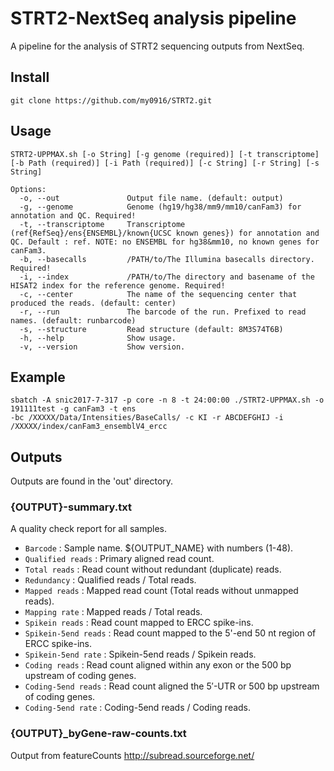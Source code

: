 # STRT2-NextSeq analysis pipeline

A pipeline for the analysis of STRT2 sequencing outputs from NextSeq.   

## Install
```
git clone https://github.com/my0916/STRT2.git
```

## Usage
```
STRT2-UPPMAX.sh [-o String] [-g genome (required)] [-t transcriptome] [-b Path (required)] [-i Path (required)] [-c String] [-r String] [-s String]

Options:
  -o, --out               Output file name. (default: output)
  -g, --genome            Genome (hg19/hg38/mm9/mm10/canFam3) for annotation and QC. Required!
  -t, --transcriptome     Transcriptome (ref{RefSeq}/ens{ENSEMBL}/known{UCSC known genes}) for annotation and QC. Default : ref. NOTE: no ENSEMBL for hg38&mm10, no known genes for canFam3.  
  -b, --basecalls         /PATH/to/The Illumina basecalls directory. Required!
  -i, --index             /PATH/to/The directory and basename of the HISAT2 index for the reference genome. Required! 
  -c, --center            The name of the sequencing center that produced the reads. (default: center)
  -r, --run               The barcode of the run. Prefixed to read names. (default: runbarcode)
  -s, --structure         Read structure (default: 8M3S74T6B)
  -h, --help              Show usage.
  -v, --version           Show version.
```

## Example
```
sbatch -A snic2017-7-317 -p core -n 8 -t 24:00:00 ./STRT2-UPPMAX.sh -o 191111test -g canFam3 -t ens
-bc /XXXXX/Data/Intensities/BaseCalls/ -c KI -r ABCDEFGHIJ -i /XXXXX/index/canFam3_ensemblV4_ercc
```

## Outputs
Outputs are found in the 'out' directory.
### {OUTPUT}-summary.txt
A quality check report for all samples.
- ```Barcode``` : Sample name. ${OUTPUT_NAME} with numbers (1-48).
- ```Qualified reads``` : Primary aligned read count.	
- ```Total reads``` : Read count without redundant (duplicate) reads.
- ```Redundancy``` : Qualified reads / Total reads. 
- ```Mapped reads``` : Mapped read count (Total reads without unmapped reads). 
- ```Mapping rate``` : Mapped reads / Total reads. 
- ```Spikein reads``` : Read count mapped to ERCC spike-ins.
- ```Spikein-5end reads``` : Read count mapped to the 5'-end 50 nt region of ERCC spike-ins.
- ```Spikein-5end rate``` : Spikein-5end reads / Spikein reads.
- ```Coding reads``` : Read count aligned within any exon or the 500 bp upstream of coding genes.
- ```Coding-5end reads``` : Read count aligned the 5′-UTR or 500 bp upstream of coding genes. 
- ```Coding-5end rate``` : Coding-5end reads / Coding reads.

### {OUTPUT}_byGene-raw-counts.txt
Output from featureCounts http://subread.sourceforge.net/
